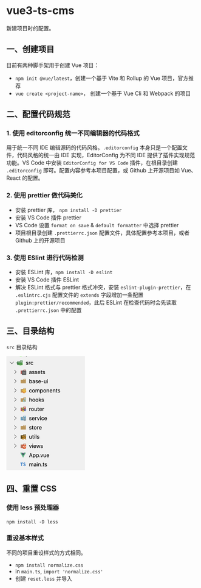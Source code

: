 # vue3-ts-cms

新建项目时的配置。

## 一、创建项目

目前有两种脚手架用于创建 Vue 项目：

- `npm init @vue/latest`，创建一个基于 Vite 和 Rollup 的 Vue 项目，官方推荐
- `vue create <project-name>`， 创建一个基于 Vue Cli 和 Webpack 的项目

## 二、配置代码规范

### 1. 使用 editorconfig 统一不同编辑器的代码格式

用于统一不同 IDE 编辑源码的代码风格。`.editorconfig` 本身只是一个配置文件，代码风格的统一由 IDE 实现，EditorConfig 为不同 IDE 提供了插件实现规范功能。VS Code 中安装 `EditorConfig for VS Code` 插件，在根目录创建 `.editorconfig` 即可。配置内容参考本项目配置，或 Github 上开源项目如 Vue、React 的配置。

### 2. 使用 prettier 做代码美化

- 安装 prettier 库， `npm install -D prettier`
- 安装 VS Code 插件 prettier
- VS Code 设置 `format on save` & `default formatter` 中选择 prettier
- 项目根目录创建 `.prettierrc.json` 配置文件，具体配置参考本项目，或者 Github 上的开源项目

### 3. 使用 ESlint 进行代码检测

- 安装 ESLint 库，`npm install -D eslint`
- 安装 VS Code 插件 ESLint
- 解决 ESLint 格式与 prettier 格式冲突，安装 `eslint-plugin-prettier`，在 `.eslintrc.cjs` 配置文件的 `extends` 字段增加一条配置 `plugin:prettier/recommended`，此后 ESLint 在检查代码时会先读取 `.prettierrc.json` 中的配置

## 三、目录结构

`src` 目录结构

<img src="./doc-assets/images/src-directory.png" height="300" alt="src-directory">

## 四、重置 CSS

### 使用 less 预处理器

`npm install -D less`

### 重设基本样式

不同的项目重设样式的方式相同。

- `npm install normalize.css`
- in `main.ts`, `import 'normalize.css'`
- 创建 `reset.less` 并导入
